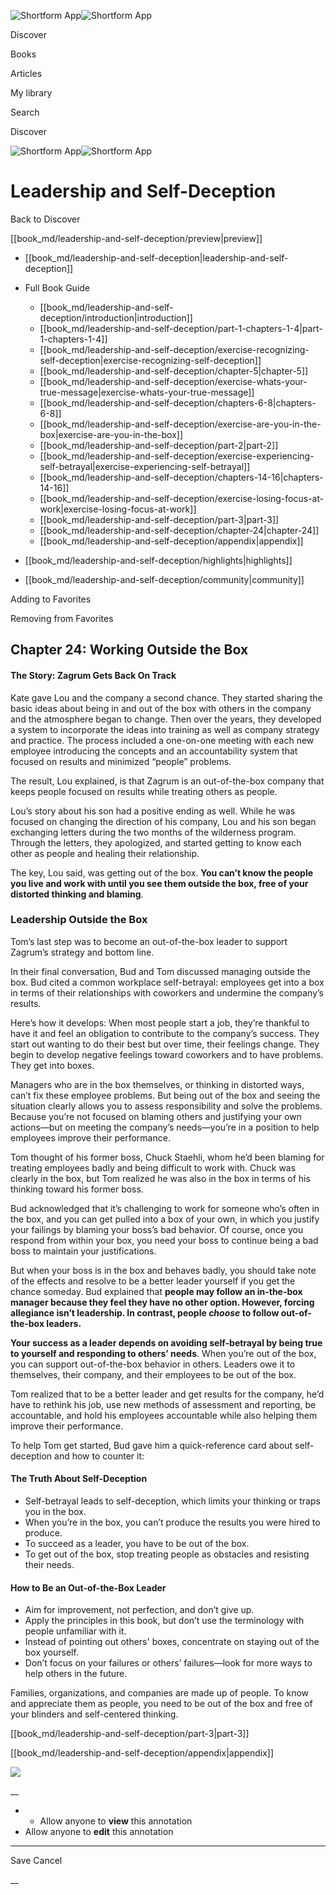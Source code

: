 ![Shortform App](/img/logo.36a2399e.svg)![Shortform App](/img/logo-dark.70c1b072.svg)

Discover

Books

Articles

My library

Search

Discover

![Shortform App](/img/logo.36a2399e.svg)![Shortform App](/img/logo-dark.70c1b072.svg)

# Leadership and Self-Deception

Back to Discover

[[book_md/leadership-and-self-deception/preview|preview]]

  * [[book_md/leadership-and-self-deception|leadership-and-self-deception]]
  * Full Book Guide

    * [[book_md/leadership-and-self-deception/introduction|introduction]]
    * [[book_md/leadership-and-self-deception/part-1-chapters-1-4|part-1-chapters-1-4]]
    * [[book_md/leadership-and-self-deception/exercise-recognizing-self-deception|exercise-recognizing-self-deception]]
    * [[book_md/leadership-and-self-deception/chapter-5|chapter-5]]
    * [[book_md/leadership-and-self-deception/exercise-whats-your-true-message|exercise-whats-your-true-message]]
    * [[book_md/leadership-and-self-deception/chapters-6-8|chapters-6-8]]
    * [[book_md/leadership-and-self-deception/exercise-are-you-in-the-box|exercise-are-you-in-the-box]]
    * [[book_md/leadership-and-self-deception/part-2|part-2]]
    * [[book_md/leadership-and-self-deception/exercise-experiencing-self-betrayal|exercise-experiencing-self-betrayal]]
    * [[book_md/leadership-and-self-deception/chapters-14-16|chapters-14-16]]
    * [[book_md/leadership-and-self-deception/exercise-losing-focus-at-work|exercise-losing-focus-at-work]]
    * [[book_md/leadership-and-self-deception/part-3|part-3]]
    * [[book_md/leadership-and-self-deception/chapter-24|chapter-24]]
    * [[book_md/leadership-and-self-deception/appendix|appendix]]
  * [[book_md/leadership-and-self-deception/highlights|highlights]]
  * [[book_md/leadership-and-self-deception/community|community]]



Adding to Favorites 

Removing from Favorites 

## Chapter 24: Working Outside the Box

#### The Story: Zagrum Gets Back On Track

Kate gave Lou and the company a second chance. They started sharing the basic ideas about being in and out of the box with others in the company and the atmosphere began to change. Then over the years, they developed a system to incorporate the ideas into training as well as company strategy and practice. The process included a one-on-one meeting with each new employee introducing the concepts and an accountability system that focused on results and minimized “people” problems.

The result, Lou explained, is that Zagrum is an out-of-the-box company that keeps people focused on results while treating others as people.

Lou’s story about his son had a positive ending as well. While he was focused on changing the direction of his company, Lou and his son began exchanging letters during the two months of the wilderness program. Through the letters, they apologized, and started getting to know each other as people and healing their relationship.

The key, Lou said, was getting out of the box. **You can’t know the people you live and work with until you see them outside the box, free of your distorted thinking and blaming**.

### Leadership Outside the Box

Tom’s last step was to become an out-of-the-box leader to support Zagrum’s strategy and bottom line.

In their final conversation, Bud and Tom discussed managing outside the box. Bud cited a common workplace self-betrayal: employees get into a box in terms of their relationships with coworkers and undermine the company’s results.

Here’s how it develops: When most people start a job, they’re thankful to have it and feel an obligation to contribute to the company’s success. They start out wanting to do their best but over time, their feelings change. They begin to develop negative feelings toward coworkers and to have problems. They get into boxes.

Managers who are in the box themselves, or thinking in distorted ways, can’t fix these employee problems. But being out of the box and seeing the situation clearly allows you to assess responsibility and solve the problems. Because you’re not focused on blaming others and justifying your own actions—but on meeting the company’s needs—you’re in a position to help employees improve their performance.

Tom thought of his former boss, Chuck Staehli, whom he’d been blaming for treating employees badly and being difficult to work with. Chuck was clearly in the box, but Tom realized he was also in the box in terms of his thinking toward his former boss.

Bud acknowledged that it’s challenging to work for someone who’s often in the box, and you can get pulled into a box of your own, in which you justify your failings by blaming your boss’s bad behavior. Of course, once you respond from within your box, you need your boss to continue being a bad boss to maintain your justifications.

But when your boss is in the box and behaves badly, you should take note of the effects and resolve to be a better leader yourself if you get the chance someday. Bud explained that **people may follow an in-the-box manager because they feel they have no other option. However, forcing allegiance isn’t leadership. In contrast, people _choose_ to follow out-of-the-box leaders.**

**Your success as a leader depends on avoiding self-betrayal by being true to yourself and responding to others’ needs**. When you’re out of the box, you can support out-of-the-box behavior in others. Leaders owe it to themselves, their company, and their employees to be out of the box.

Tom realized that to be a better leader and get results for the company, he’d have to rethink his job, use new methods of assessment and reporting, be accountable, and hold his employees accountable while also helping them improve their performance.

To help Tom get started, Bud gave him a quick-reference card about self-deception and how to counter it:

#### The Truth About Self-Deception

  * Self-betrayal leads to self-deception, which limits your thinking or traps you in the box.
  * When you’re in the box, you can’t produce the results you were hired to produce.
  * To succeed as a leader, you have to be out of the box.
  * To get out of the box, stop treating people as obstacles and resisting their needs.



#### How to Be an Out-of-the-Box Leader

  * Aim for improvement, not perfection, and don’t give up.
  * Apply the principles in this book, but don’t use the terminology with people unfamiliar with it.
  * Instead of pointing out others' boxes, concentrate on staying out of the box yourself.
  * Don’t focus on your failures or others’ failures—look for more ways to help others in the future.



Families, organizations, and companies are made up of people. To know and appreciate them as people, you need to be out of the box and free of your blinders and self-centered thinking.

[[book_md/leadership-and-self-deception/part-3|part-3]]

[[book_md/leadership-and-self-deception/appendix|appendix]]

![](https://bat.bing.com/action/0?ti=56018282&Ver=2&mid=385387f1-4be3-4fbf-9059-00e6398ea9a3&sid=49fff5b0636c11eeb9c611038afc8668&vid=4a005010636c11ee80c703d4c4a7acd5&vids=0&msclkid=N&pi=0&lg=en-US&sw=800&sh=600&sc=24&nwd=1&tl=Shortform%20%7C%20Book&p=https%3A%2F%2Fwww.shortform.com%2Fapp%2Fbook%2Fleadership-and-self-deception%2Fchapter-24&r=&lt=336&evt=pageLoad&sv=1&rn=996814)

__

  *   * Allow anyone to **view** this annotation
  * Allow anyone to **edit** this annotation



* * *

Save Cancel

__



